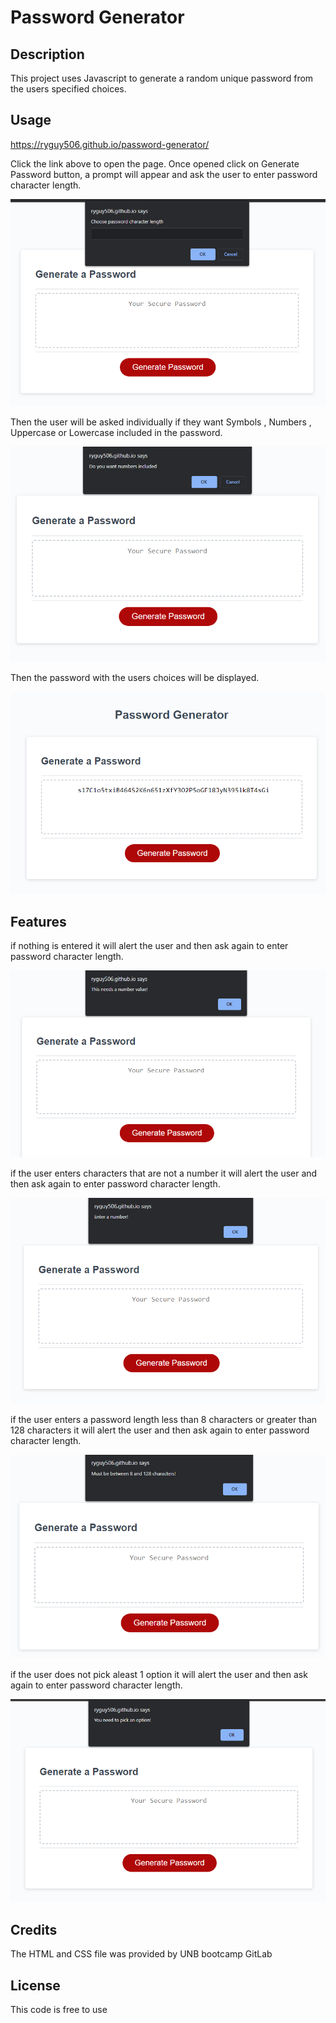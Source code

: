 # Password Generator

## Description
This project uses Javascript to generate a random unique password from the users specified choices.

## Usage
https://ryguy506.github.io/password-generator/

 Click the link above to open the page. Once opened click on Generate Password button, a prompt will appear and ask the user to enter password character length.

![alt text](assets/screenshot1.png)

Then the user will be asked individually if they want Symbols , Numbers , Uppercase or Lowercase included in the password. 

![alt text](assets/screenshot5.png)

Then the password with the users choices will be displayed.

![alt text](assets/screenshot6.png)

## Features

if nothing is entered it will alert the user and then ask again to enter password character length.

![alt text](assets/screenshot2.png)

if the user enters characters that are not a number it will alert the user and then ask again to enter password character length.

![alt text](assets/screenshot3.png)

if the user enters a password length less than 8 characters or greater than 128 characters it will alert the user and then ask again to enter password character length.
 
 ![alt text](assets/screenshot4.png)

if the user does not pick aleast 1 option it will alert the user and then ask again to enter password character length.

![alt text](assets/screenshot7.png)
 
## Credits

The HTML and CSS file was provided by UNB bootcamp GitLab

## License

This code is free to use
